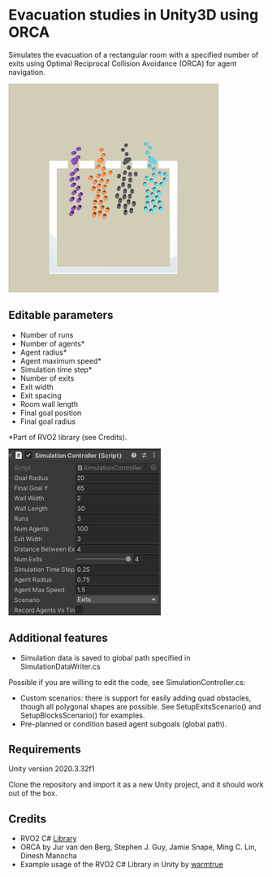 # Evacuation studies in Unity3D using ORCA

Simulates the evacuation of a rectangular room with a specified number of exits using Optimal Reciprocal Collision Avoidance (ORCA) for agent navigation.

![scenario](/images/readme.png)

## Editable parameters
* Number of runs
* Number of agents\*
* Agent radius\*
* Agent maximum speed\*
* Simulation time step\*
* Number of exits
* Exit width
* Exit spacing
* Room wall length
* Final goal position
* Final goal radius

\*Part of RVO2 library (see Credits).

![parameters](/images/parameters.png)

## Additional features
* Simulation data is saved to global path specified in SimulationDataWriter.cs

Possible if you are willing to edit the code, see SimulationController.cs:
* Custom scenarios: there is support for easily adding quad obstacles, though all polygonal shapes are possible. 
See SetupExitsScenario() and SetupBlocksScenario() for examples.
* Pre-planned or condition based agent subgoals (global path).

## Requirements
Unity version 2020.3.32f1

Clone the repository and import it as a new Unity project, and it should work out of the box.

## Credits
* RVO2 C# [Library](https://github.com/snape/RVO2-CS)
* ORCA by Jur van den Berg, Stephen J. Guy, Jamie Snape, Ming C. Lin, Dinesh Manocha 
* Example usage of the RVO2 C# Library in Unity by [warmtrue](https://github.com/warmtrue/RVO2-Unity)


